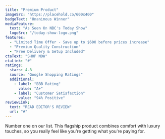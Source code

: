 ```yaml
---
title: "Premium Product"
imageSrc: "https://placehold.co/600x400"
badgeText: "Unanimous Winner"
mediaFeature:
  text: "As Seen On NBC's Today Show"
  logoSrc: "/today-show-logo.png"
features:
  - "Limited Time Offer - Save up to $600 before prices increase"
  - "Premium Quality Construction"
  - "Free Delivery & Setup Included"
ctaText: "SHOP NOW"
ctaLink: "#"
ratings:
  stars: 4.8
  source: "Google Shopping Ratings"
  additional:
    - label: "BBB Rating"
      value: "A+"
    - label: "Customer Satisfaction"
      value: "94% Positive"
reviewLink:
  text: "READ EDITOR'S REVIEW"
  url: "#"
---
```


Number one on our list. This flagship product combines comfort with luxury touches, so you really feel like you're getting what you're paying for.
